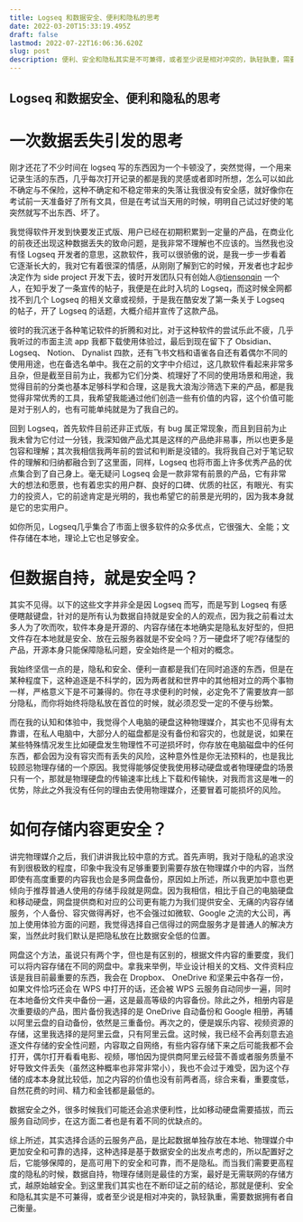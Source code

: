 ```yaml
---
title: Logseq 和数据安全、便利和隐私的思考
date: 2022-03-20T15:33:19.495Z
draft: false
lastmod: 2022-07-22T16:06:36.620Z
slug: post
description: 便利、安全和隐私其实是不可兼得，或者至少说是相对冲突的，孰轻孰重，需要数据拥有者自己衡量。
---
```



## Logseq 和数据安全、便利和隐私的思考

# 一次数据丢失引发的思考

刚才还花了不少时间在 logseq 写的东西因为一个卡顿没了，突然觉得，一个用来记录生活的东西，几乎每次打开记录的都是我的灵感或者即时所想，怎么可以如此不确定与不保险，这种不确定和不稳定带来的失落让我很没有安全感，就好像你在考试前一天准备好了所有文具，但是在考试当天用的时候，明明自己试过好使的笔突然就写不出东西、坏了。

我觉得软件开发到快要发正式版、用户已经在初期积累到一定量的产品，在商业化的前夜还出现这种数据丢失的致命问题，是我非常不理解也不应该的。当然我也没有怪 Logseq 开发者的意思，这款软件，我可以很骄傲的说，是我一步一步看着它逐渐长大的，我对它有着很深的情感，从刚刚了解到它的时候，开发者也才起步决定作为 side project 开发下去，彼时开发团队只有创始人@[tiensonqin](https://twitter.com/tiensonqin) 一个人，在知乎发了一条宣传的帖子，我便是在此时入坑的 Logseq，而这时候全网都找不到几个 Logseq 的相关文章或视频，于是我在酷安发了第一条关于 Logseq 的帖子，开了 Logseq 的话题，大概介绍并宣传了这款产品。

彼时的我沉迷于各种笔记软件的折腾和对比，对于这种软件的尝试乐此不疲，几乎我听过的市面主流 app 我都下载使用体验过，最后到现在留下了 Obsidian、 Logseq、 Notion、 Dynalist 四款，还有飞书文档和语雀各自还有着偶尔不同的使用用途，也在备选名单中。我在之前的文字中介绍过，这几款软件看起来非常多且杂，但是截至目前为止，我都为它们分类、梳理好了不同的使用场景和用途，我觉得目前的分类也基本足够科学和合理，这是我大浪淘沙筛选下来的产品，都是我觉得非常优秀的工具，我希望我能通过他们创造一些有价值的内容，这个价值可能是对于别人的，也有可能单纯就是为了我自己的。

回到 Logseq，首先软件目前还非正式版，有 bug 属正常现象，而且到目前为止我未曾为它付过一分钱，我深知做产品尤其是这样的产品绝非易事，所以也更多是包容和理解；其次我相信我两年前的尝试和判断是没错的。我将我自己对于笔记软件的理解和归纳都融合到了这里面，同样，Logseq 也将市面上许多优秀产品的优点集合到了自己身上。毫无疑问 Logseq 会是一款非常有前景的产品，它有非常大的想法和愿景，也有着忠实的用户群、良好的口碑、优质的社区，有眼光、有实力的投资人，它的前途肯定是光明的，我也希望它的前景是光明的，因为我本身就是它的忠实用户。

如你所见，Logseq几乎集合了市面上很多软件的众多优点，它很强大、全能；文件存储在本地，理论上它也足够安全。


# 但数据自持，就是安全吗？

其实不见得。以下的这些文字并非全是因 Logseq 而写，而是写到 Logseq 有感便瞎敲键盘，针对的是所有认为数据自持就是安全的人的观点，因为我之前看过太多人为了吹而吹，软件本身是开源的、内容存储在本地确实是隐私友好型的，但把文件存在本地就是安全、放在云服务器就是不安全吗？万一硬盘坏了呢?存储型的产品，开源本身只能保障隐私问题，安全始终是一个相对的概念。

我始终坚信一点的是，隐私和安全、便利一直都是我们在同时追逐的东西，但是在某种程度下，这种追逐是不科学的，因为两者就和世界中的其他相对立的两个事物一样，严格意义下是不可兼得的。你在寻求便利的时候，必定免不了需要放弃一部分隐私，而你将始终将隐私放在首位的时候，就必须忍受一定的不便与纷繁。

而在我的认知和体验中，我觉得个人电脑的硬盘这种物理媒介，其实也不见得有太靠谱，在私人电脑中，大部分人的磁盘都是没有备份和容灾的，也就是说，如果在某些特殊情况发生比如硬盘发生物理性不可逆损坏时，你存放在电脑磁盘中的任何东西，都会因为没有容灾而有丢失的风险，这种意外性是你无法预料的，也是我比较顾忌物理存储的一个原因。我觉得能够促使我使用移动硬盘或者物理硬盘的场景只有一个，那就是物理硬盘的传输速率比线上下载和传输快，对我而言这是唯一的优势，除此之外我没有任何的理由去使用物理媒介，还要冒着可能损坏的风险。


# 如何存储内容更安全？

讲完物理媒介之后，我们讲讲我比较中意的方式。首先声明，我对于隐私的追求没有到很极致的程度，印象中我没有足够重要到需要存放在物理媒介中的内容，当然即使有高度重要的内容我也会是多网盘备份，原因如上所述，所以我更加中意也更倾向于推荐普通人使用的存储手段就是网盘。因为我相信，相比于自己的电脑硬盘和移动硬盘，网盘提供商和对应的公司更有能力为我们提供安全、无痛的内容存储服务，个人备份、容灾做得再好，也不会强过如微软、Google 之流的大公司，再加上使用体验方面的问题，我觉得选择自己信得过的网盘服务才是普通人的解决方案，当然此时我们默认是把隐私放在比数据安全低的位置。

网盘这个方法，虽说只有两个字，但也是有区别的，根据文件内容的重要度，我们可以将内容存储在不同的网盘中。拿我来举例，毕业设计相关的文档、文件资料应该是我目前最重要的东西，我会在 Dropbox、 OneDrive 和坚果云中各存一份，如果文件恰巧还会在 WPS 中打开的话，还会被 WPS 云服务自动同步一遍，同时在本地备份文件夹中备份一遍，这是最高等级的内容备份。除此之外，相册内容是次重要级的产品，图片备份我选择的是 OneDrive 自动备份和 Google 相册，再辅以阿里云盘的自动备份，依然是三重备份。再次之的，便是娱乐内容、视频资源的存储，这里我选择的是阿里云盘，只有阿里云盘。这时候，我已经不会再刻意去追逐文件存储的安全性问题，内容取之自网络，有些内容存储下来之后可能我都不会打开，偶尔打开看看电影、视频，哪怕因为提供商阿里云经营不善或者服务质量不好导致文件丢失（虽然这种概率也非常非常小），我也不会过于难受，因为这个存储的成本本身就比较低，加之内容的价值也没有前两者高，综合来看，重要度低，自然花费的时间、精力和金钱都是最低的。

数据安全之外，很多时候我们可能还会追求便利性，比如移动硬盘需要插拔，而云服务自动同步，在这方面二者也是有着不同的优缺点的。

综上所述，其实选择合适的云服务产品，是比起数据单独存放在本地、物理媒介中更加安全和可靠的选择，这种选择是基于数据安全的出发点考虑的，所以配置好之后，它能够保障的，是高可用下的安全和可靠，而不是隐私。而当我们需要更高程度的隐私的时候，数据自持，物理存储则是最佳的方案，最好是无需联网的存储方式，越原始越安全。到这里我们其实也在不断印证之前的结论，那就是便利、安全和隐私其实是不可兼得，或者至少说是相对冲突的，孰轻孰重，需要数据拥有者自己衡量。